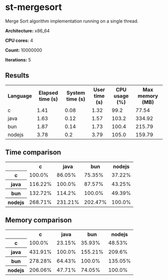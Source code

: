 # st-mergesort

Merge Sort algorithm implementation running on a single thread.

**Architecture:** x86_64

**CPU cores:** 4

**Count:** 10000000

**Iterations:** 5

## Results

<table>
  <tr>
    <th>Language</th>
    <th>Elapsed time (s)</th>
    <th>System time (s)</th>
    <th>User time (s)</th>
    <th>CPU usage (%)</th>
    <th>Max memory (MB)</th>
  </tr>
  <tr>
    <td>c</td>
    <td>1.41</td>
    <td>0.08</td>
    <td>1.32</td>
    <td>99.2</td>
    <td>77.54</td>
  </tr>
  <tr>
    <td>java</td>
    <td>1.63</td>
    <td>0.12</td>
    <td>1.57</td>
    <td>103.2</td>
    <td>334.92</td>
  </tr>
  <tr>
    <td>bun</td>
    <td>1.87</td>
    <td>0.14</td>
    <td>1.73</td>
    <td>100.4</td>
    <td>215.79</td>
  </tr>
  <tr>
    <td>nodejs</td>
    <td>3.78</td>
    <td>0.2</td>
    <td>3.79</td>
    <td>105.0</td>
    <td>159.79</td>
  </tr>
</table>

## Time comparison

<table>
  <tr>
    <th></th>
    <th>c</th>
    <th>java</th>
    <th>bun</th>
    <th>nodejs</th>
  </tr>
  <tr>
    <th>c</th>
    <td>100.0%</td>
    <td>86.05%</td>
    <td>75.35%</td>
    <td>37.22%</td>
  </tr>
  <tr>
    <th>java</th>
    <td>116.22%</td>
    <td>100.0%</td>
    <td>87.57%</td>
    <td>43.25%</td>
  </tr>
  <tr>
    <th>bun</th>
    <td>132.72%</td>
    <td>114.2%</td>
    <td>100.0%</td>
    <td>49.39%</td>
  </tr>
  <tr>
    <th>nodejs</th>
    <td>268.71%</td>
    <td>231.21%</td>
    <td>202.47%</td>
    <td>100.0%</td>
  </tr>
</table>

## Memory comparison

<table>
  <tr>
    <th></th>
    <th>c</th>
    <th>java</th>
    <th>bun</th>
    <th>nodejs</th>
  </tr>
  <tr>
    <th>c</th>
    <td>100.0%</td>
    <td>23.15%</td>
    <td>35.93%</td>
    <td>48.53%</td>
  </tr>
  <tr>
    <th>java</th>
    <td>431.91%</td>
    <td>100.0%</td>
    <td>155.21%</td>
    <td>209.6%</td>
  </tr>
  <tr>
    <th>bun</th>
    <td>278.28%</td>
    <td>64.43%</td>
    <td>100.0%</td>
    <td>135.05%</td>
  </tr>
  <tr>
    <th>nodejs</th>
    <td>206.06%</td>
    <td>47.71%</td>
    <td>74.05%</td>
    <td>100.0%</td>
  </tr>
</table>
